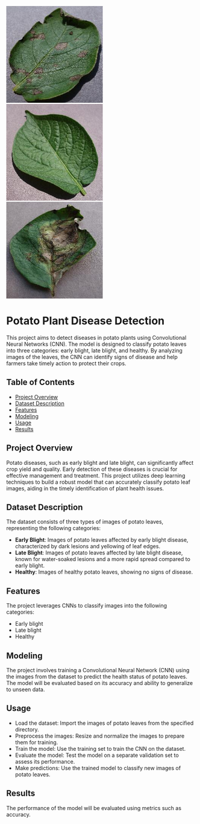 ![early](https://github.com/Dhruv3004/Potato-Disease-Prediction/blob/main/0a47f32c-1724-4c8d-bfe4-986cedd3587b___RS_Early.B%208001.JPG?raw=true)
![healthy](https://github.com/Dhruv3004/Potato-Disease-Prediction/blob/main/0b3e5032-8ae8-49ac-8157-a1cac3df01dd___RS_HL%201817.JPG?raw=true)
![late](https://github.com/Dhruv3004/Potato-Disease-Prediction/blob/main/0c2628d4-8d64-48a9-a157-19a9c902e304___RS_LB%204590.JPG?raw=true)

# Potato Plant Disease Detection

This project aims to detect diseases in potato plants using Convolutional Neural Networks (CNN). The model is designed to classify potato leaves into three categories: early blight, late blight, and healthy. By analyzing images of the leaves, the CNN can identify signs of disease and help farmers take timely action to protect their crops.

## Table of Contents

- [Project Overview](#project-overview)
- [Dataset Description](#dataset-description)
- [Features](#features)
- [Modeling](#modeling)
- [Usage](#usage)
- [Results](#results)


## Project Overview

Potato diseases, such as early blight and late blight, can significantly affect crop yield and quality. Early detection of these diseases is crucial for effective management and treatment. This project utilizes deep learning techniques to build a robust model that can accurately classify potato leaf images, aiding in the timely identification of plant health issues.

## Dataset Description

The dataset consists of three types of images of potato leaves, representing the following categories:

- **Early Blight**: Images of potato leaves affected by early blight disease, characterized by dark lesions and yellowing of leaf edges.
- **Late Blight**: Images of potato leaves affected by late blight disease, known for water-soaked lesions and a more rapid spread compared to early blight.
- **Healthy**: Images of healthy potato leaves, showing no signs of disease.

## Features

The project leverages CNNs to classify images into the following categories:

- Early blight
- Late blight
- Healthy

## Modeling

The project involves training a Convolutional Neural Network (CNN) using the images from the dataset to predict the health status of potato leaves. The model will be evaluated based on its accuracy and ability to generalize to unseen data.

## Usage

- Load the dataset: Import the images of potato leaves from the specified directory.
- Preprocess the images: Resize and normalize the images to prepare them for training.
- Train the model: Use the training set to train the CNN on the dataset.
- Evaluate the model: Test the model on a separate validation set to assess its performance.
- Make predictions: Use the trained model to classify new images of potato leaves.

## Results

The performance of the model will be evaluated using metrics such as accuracy.
